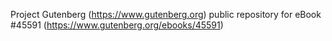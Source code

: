 Project Gutenberg (https://www.gutenberg.org) public repository for eBook #45591 (https://www.gutenberg.org/ebooks/45591)
